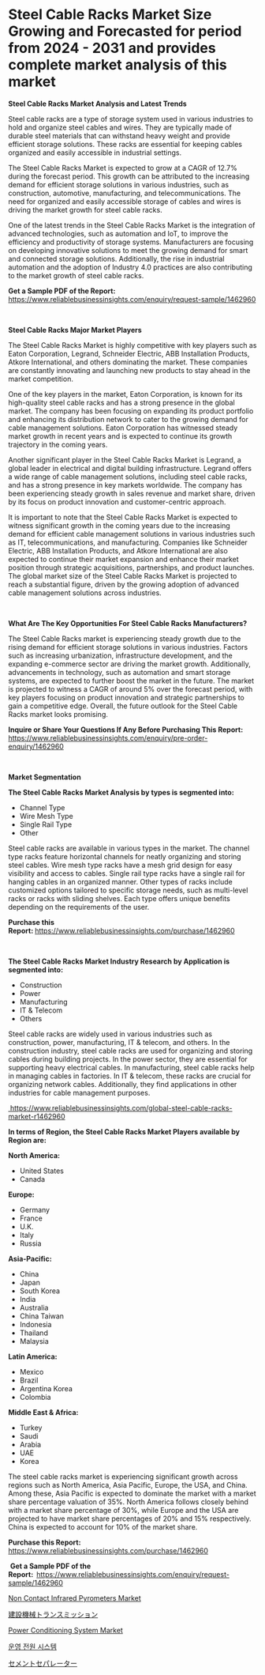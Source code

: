<p><h1>Steel Cable Racks Market Size Growing and Forecasted for period from 2024 - 2031 and provides complete market analysis of this market</h1></p><p><strong>Steel Cable Racks Market Analysis and Latest Trends</strong></p>
<p><p>Steel cable racks are a type of storage system used in various industries to hold and organize steel cables and wires. They are typically made of durable steel materials that can withstand heavy weight and provide efficient storage solutions. These racks are essential for keeping cables organized and easily accessible in industrial settings.</p><p>The Steel Cable Racks Market is expected to grow at a CAGR of 12.7% during the forecast period. This growth can be attributed to the increasing demand for efficient storage solutions in various industries, such as construction, automotive, manufacturing, and telecommunications. The need for organized and easily accessible storage of cables and wires is driving the market growth for steel cable racks.</p><p>One of the latest trends in the Steel Cable Racks Market is the integration of advanced technologies, such as automation and IoT, to improve the efficiency and productivity of storage systems. Manufacturers are focusing on developing innovative solutions to meet the growing demand for smart and connected storage solutions. Additionally, the rise in industrial automation and the adoption of Industry 4.0 practices are also contributing to the market growth of steel cable racks.</p></p>
<p><strong>Get a Sample PDF of the Report:&nbsp;</strong> <a href="https://www.reliablebusinessinsights.com/enquiry/request-sample/1462960">https://www.reliablebusinessinsights.com/enquiry/request-sample/1462960</a></p>
<p>&nbsp;</p>
<p><strong>Steel Cable Racks Major Market Players</strong></p>
<p><p>The Steel Cable Racks Market is highly competitive with key players such as Eaton Corporation, Legrand, Schneider Electric, ABB Installation Products, Atkore International, and others dominating the market. These companies are constantly innovating and launching new products to stay ahead in the market competition.</p><p>One of the key players in the market, Eaton Corporation, is known for its high-quality steel cable racks and has a strong presence in the global market. The company has been focusing on expanding its product portfolio and enhancing its distribution network to cater to the growing demand for cable management solutions. Eaton Corporation has witnessed steady market growth in recent years and is expected to continue its growth trajectory in the coming years.</p><p>Another significant player in the Steel Cable Racks Market is Legrand, a global leader in electrical and digital building infrastructure. Legrand offers a wide range of cable management solutions, including steel cable racks, and has a strong presence in key markets worldwide. The company has been experiencing steady growth in sales revenue and market share, driven by its focus on product innovation and customer-centric approach.</p><p>It is important to note that the Steel Cable Racks Market is expected to witness significant growth in the coming years due to the increasing demand for efficient cable management solutions in various industries such as IT, telecommunications, and manufacturing. Companies like Schneider Electric, ABB Installation Products, and Atkore International are also expected to continue their market expansion and enhance their market position through strategic acquisitions, partnerships, and product launches. The global market size of the Steel Cable Racks Market is projected to reach a substantial figure, driven by the growing adoption of advanced cable management solutions across industries.</p></p>
<p>&nbsp;</p>
<p><strong>What Are The Key Opportunities For Steel Cable Racks Manufacturers?</strong></p>
<p><p>The Steel Cable Racks market is experiencing steady growth due to the rising demand for efficient storage solutions in various industries. Factors such as increasing urbanization, infrastructure development, and the expanding e-commerce sector are driving the market growth. Additionally, advancements in technology, such as automation and smart storage systems, are expected to further boost the market in the future. The market is projected to witness a CAGR of around 5% over the forecast period, with key players focusing on product innovation and strategic partnerships to gain a competitive edge. Overall, the future outlook for the Steel Cable Racks market looks promising.</p></p>
<p><strong>Inquire or Share Your Questions If Any Before Purchasing This Report:</strong> <a href="https://www.reliablebusinessinsights.com/enquiry/pre-order-enquiry/1462960">https://www.reliablebusinessinsights.com/enquiry/pre-order-enquiry/1462960</a></p>
<p>&nbsp;</p>
<p><strong>Market Segmentation</strong></p>
<p><strong>The Steel Cable Racks Market Analysis by types is segmented into:</strong></p>
<p><ul><li>Channel Type</li><li>Wire Mesh Type</li><li>Single Rail Type</li><li>Other</li></ul></p>
<p><p>Steel cable racks are available in various types in the market. The channel type racks feature horizontal channels for neatly organizing and storing steel cables. Wire mesh type racks have a mesh grid design for easy visibility and access to cables. Single rail type racks have a single rail for hanging cables in an organized manner. Other types of racks include customized options tailored to specific storage needs, such as multi-level racks or racks with sliding shelves. Each type offers unique benefits depending on the requirements of the user.</p></p>
<p><strong>Purchase this Report:&nbsp;</strong><a href="https://www.reliablebusinessinsights.com/purchase/1462960">https://www.reliablebusinessinsights.com/purchase/1462960</a></p>
<p>&nbsp;</p>
<p><strong>The Steel Cable Racks Market Industry Research by Application is segmented into:</strong></p>
<p><ul><li>Construction</li><li>Power</li><li>Manufacturing</li><li>IT & Telecom</li><li>Others</li></ul></p>
<p><p>Steel cable racks are widely used in various industries such as construction, power, manufacturing, IT & telecom, and others. In the construction industry, steel cable racks are used for organizing and storing cables during building projects. In the power sector, they are essential for supporting heavy electrical cables. In manufacturing, steel cable racks help in managing cables in factories. In IT & telecom, these racks are crucial for organizing network cables. Additionally, they find applications in other industries for cable management purposes.</p></p>
<p><a href="https://www.reliablebusinessinsights.com/global-steel-cable-racks-market-r1462960">&nbsp;https://www.reliablebusinessinsights.com/global-steel-cable-racks-market-r1462960</a></p>
<p><strong>In terms of Region, the Steel Cable Racks Market Players available by Region are:</strong></p>
<p>
    <p> <strong> North America: </strong>
        <ul>
            <li>United States</li>
            <li>Canada</li>
        </ul>
        </p> 
    <p> <strong> Europe: </strong>
        <ul>
            <li>Germany</li>
            <li>France</li>
            <li>U.K.</li>
            <li>Italy</li>
            <li>Russia</li>
        </ul>
        </p> 
    <p> <strong> Asia-Pacific: </strong>
        <ul>
            <li>China</li>
            <li>Japan</li>
            <li>South Korea</li>
            <li>India</li>
            <li>Australia</li>
            <li>China Taiwan</li>
            <li>Indonesia</li>
            <li>Thailand</li>
            <li>Malaysia</li>
        </ul>
        </p> 
    <p> <strong> Latin America: </strong>
        <ul>
            <li>Mexico</li>
            <li>Brazil</li>
            <li>Argentina Korea</li>
            <li>Colombia</li>
        </ul>
        </p> 
    <p> <strong> Middle East & Africa: </strong>
        <ul>
            <li>Turkey</li>
            <li>Saudi</li>
            <li>Arabia</li>
            <li>UAE</li>
            <li>Korea</li>
        </ul>
    </p>
    </p>
<p><p>The steel cable racks market is experiencing significant growth across regions such as North America, Asia Pacific, Europe, the USA, and China. Among these, Asia Pacific is expected to dominate the market with a market share percentage valuation of 35%. North America follows closely behind with a market share percentage of 30%, while Europe and the USA are projected to have market share percentages of 20% and 15% respectively. China is expected to account for 10% of the market share.</p></p>
<p><strong>Purchase this Report: </strong><a href="https://www.reliablebusinessinsights.com/purchase/1462960">https://www.reliablebusinessinsights.com/purchase/1462960</a></p>
<p>&nbsp;<strong>Get a Sample PDF of the Report:&nbsp;&nbsp;</strong><a href="https://www.reliablebusinessinsights.com/enquiry/request-sample/1462960">https://www.reliablebusinessinsights.com/enquiry/request-sample/1462960</a></p>
<p><strong></strong></p>
<p><p><a href="https://github.com/mooaaztarek/Market-Research-Report-List-1/blob/main/non-contact-infrared-pyrometers-market.md">Non Contact Infrared Pyrometers Market</a></p><p><a href="https://github.com/SantosDicki04/Market-Research-Report-List-2/blob/main/2688964163268.md">建設機械トランスミッション</a></p><p><a href="https://github.com/zmnbyevx75/Market-Research-Report-List-1/blob/main/power-conditioning-system-market.md">Power Conditioning System Market</a></p><p><a href="https://github.com/gambitz1998/Market-Research-Report-List-1/blob/main/3886579175697.md">운영 전원 시스템</a></p><p><a href="https://github.com/alyle7648/Market-Research-Report-List-2/blob/main/1389897163269.md">セメントセパレーター</a></p></p>